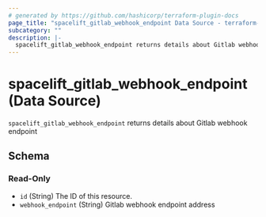 ```yaml
---
# generated by https://github.com/hashicorp/terraform-plugin-docs
page_title: "spacelift_gitlab_webhook_endpoint Data Source - terraform-provider-spacelift"
subcategory: ""
description: |-
  spacelift_gitlab_webhook_endpoint returns details about Gitlab webhook endpoint
---
```


# spacelift_gitlab_webhook_endpoint (Data Source)

`spacelift_gitlab_webhook_endpoint` returns details about Gitlab webhook endpoint



<!-- schema generated by tfplugindocs -->
## Schema

### Read-Only

- `id` (String) The ID of this resource.
- `webhook_endpoint` (String) Gitlab webhook endpoint address


